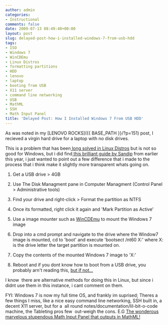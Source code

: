 ```yaml
---
author: admin
categories:
- Instructional
comments: false
date: 2009-07-13 08:49:40+00:00
layout: post
slug: delayed-post-how-i-installed-windows-7-from-usb-hdd
tags:
- ISO
- Windows 7
- WinCDEmu
- Linux Distros
- formatting partitions
- HDD
- lenovo
- laptop
- booting from USB
- X11 server
- command line networking
- USB
- MathML
- SSH
- Math Input Panel
title: 'Delayed Post: How I Installed Windows 7 From USB HDD'
---
```



As was noted in my [LENOVO ROCKS]({{ BASE_PATH }}/?p=151) post, I recieved a virgin hard drive for a laptop with no disk drives.

This is a problem that has been[ long solved in Linux Distros](http://www.google.com/search?q=linux%20install%20from%20USB&hl=en&safe=off&num=100&output=search&tbs=tl:1&tbo=1) but is not so good for Windows, but i did find[ this brilliant guide by Sandip](http://www.blogsdna.com/2016/how-to-install-windows-7-from-usb-drive-without-windows-7-iso-dvd.htm) from earlier this year, i just wanted to point out a few difference that i made to the process that i think make it slightly more transparent whats going on.


  1. Get a USB drive > 4GB


  2. Use The Disk Managment pane in Computer Managment (Control Panel > Administrative tools)


  3. Find your drive and right-click > Format the partition as NTFS


  4. Once its formatted, right click it again and 'Mark Partition as Active'


  5. Use a image mounter such as [WinCDEmu](http://wincdemu.sysprogs.org/) to mount the Windows 7 image


  6. Drop into a cmd prompt and navigate to the drive where the Window7 image is mounted, cd to 'boot' and execute 'bootsect /nt60 X:' where X: is the drive letter the target partition is mounted on.


  7. Copy the contents of the mounted Windows 7 image to 'X:'


  8. Reboot and if you dont know how to boot from a USB drive, you probably arn't reading this, [but if not...](http://lmgtfy.com/?q=boot+from+usb)

I know  there are alternative methods for doing this in Linux, but since i didnt use them in this instance, i cant comment on them.

FYI: Windows 7 is now my full time OS, and frankly im suprised; Theres a few things I miss, like a nice easy command line networking, SSH built in, a decent X11 server, but for a  all round notes/documentation/lil-bit-o-code machine, the Tableting pros few  out-weigh the cons. E.G [The wonderous marvelous stupendous Math Input Panel that outputs in MathML!](http://www.gottabemobile.com/2008/10/29/windows-7-math-input-panel-screenshots/)
